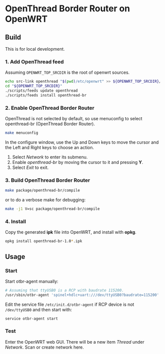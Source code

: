 # OpenThread Border Router on OpenWRT

## Build

This is for local development.

### 1. Add OpenThread feed

Assuming `OPENWRT_TOP_SRCDIR` is the root of openwrt sources.

```bash
echo src-link openthread "$(pwd)/etc/openwrt" >> ${OPENWRT_TOP_SRCDIR}/feeds.conf
cd "${OPENWRT_TOP_SRCDIR}"
./scripts/feeds update openthread
./scripts/feeds install openthread-br
```

### 2. Enable OpenThread Border Router

OpenThread is not selected by default, so use menuconfig to select openthread-br (OpenThread Border Router).

```bash
make menuconfig
```

In the configure window, use the Up and Down keys to move the cursor and the Left and Right keys to choose an action.

1. Select _Network_ to enter its submenu.
2. Enable _openthread-br_ by moving the cursor to it and pressing **Y**.
3. Select _Exit_ to exit.

### 3. Build OpenThread Border Router

```bash
make package/openthread-br/compile
```

or to do a verbose make for debugging:

```bash
make -j1 V=sc package/openthread-br/compile
```

### 4. Install

Copy the generated **ipk** file into OpenWRT, and install with **opkg**.

```bash
opkg install openthread-br-1.0*.ipk
```

## Usage

### Start

Start otbr-agent manually:

```bash
# Assuming that ttyUSB0 is a RCP with baudrate 115200.
/usr/sbin/otbr-agent 'spinel+hdlc+uart:///dev/ttyUSB0?baudrate=115200'
```

Edit the service file `/etc/init.d/otbr-agent` if RCP device is not `/dev/ttyUSB0` and then start with:

```bash
service otbr-agent start
```

### Test

Enter the OpenWRT web GUI. There will be a new item _Thread_ under _Network_. Scan or create network here.

